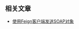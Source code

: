 ## 相关文章

+ [使用Feign客户端发送SOAP对象](http://tu-yucheng.github.io/springboot/2023/05/11/java-feign-send-soap.html)